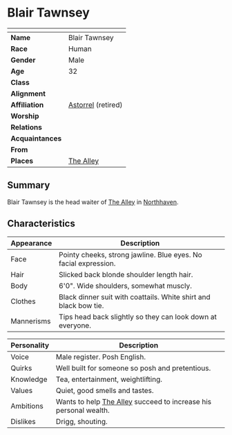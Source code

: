 # Blair Tawnsey

| []() | |
| --- | --- |
| **Name** | Blair Tawnsey |
| **Race** | Human |
| **Gender** | Male |
| **Age** | 32 |
| **Class** | |
| **Alignment** | |
| **Affiliation** | [Astorrel](../civilisations/kingdom-of-astor/organisations/astorrel/README.md) (retired) |
| **Worship** | |
| **Relations** | |
| **Acquaintances** | |
| **From** | |
| **Places** | [The Alley](../civilisations/kingdom-of-astor/settlements/northhaven/places/the-alley.md) |

## Summary

Blair Tawnsey is the head waiter of [The Alley](../civilisations/kingdom-of-astor/settlements/northhaven/places/the-alley.md) in [Northhaven](../civilisations/kingdom-of-astor/settlements/northhaven/README.md).

## Characteristics

| Appearance | Description |
| --- | --- |
| Face | Pointy cheeks, strong jawline. Blue eyes. No facial expression. |
| Hair | Slicked back blonde shoulder length hair. |
| Body | 6'0". Wide shoulders, somewhat muscly. |
| Clothes | Black dinner suit with coattails. White shirt and black bow tie. |
| Mannerisms | Tips head back slightly so they can look down at everyone. |

| Personality | Description |
| --- | --- |
| Voice | Male register. Posh English. |
| Quirks | Well built for someone so posh and pretentious. |
| Knowledge | Tea, entertainment, weightlifting. |
| Values | Quiet, good smells and tastes. |
| Ambitions | Wants to help [The Alley](../civilisations/kingdom-of-astor/settlements/northhaven/places/the-alley.md) succeed to increase his personal wealth. |
| Dislikes | Drigg, shouting. |
